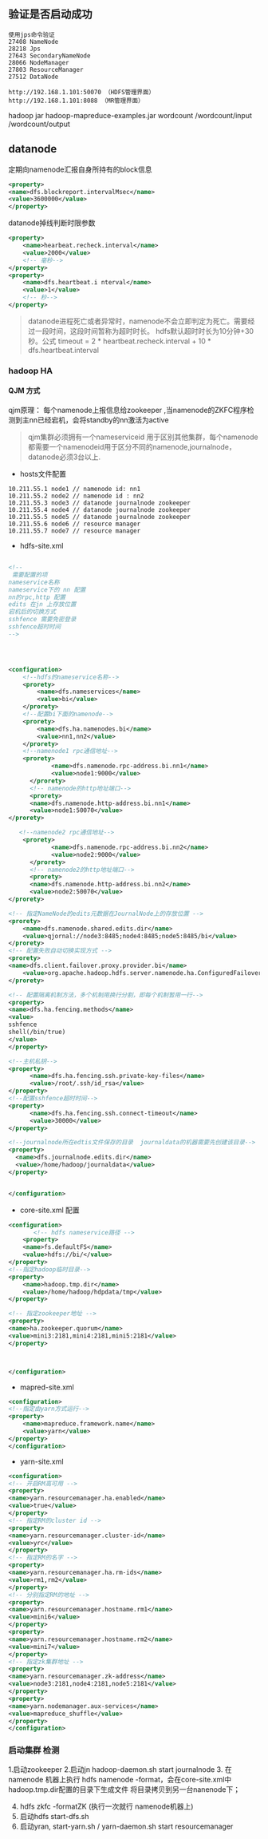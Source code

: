  



验证是否启动成功
--- 
```
使用jps命令验证
27408 NameNode
28218 Jps
27643 SecondaryNameNode
28066 NodeManager
27803 ResourceManager
27512 DataNode

http://192.168.1.101:50070 （HDFS管理界面）
http://192.168.1.101:8088 （MR管理界面）
```







hadoop jar hadoop-mapreduce-examples.jar wordcount /wordcount/input /wordcount/output







datanode
---

定期向namenode汇报自身所持有的block信息
```xml
<property>
<name>dfs.blockreport.intervalMsec</name>
<value>3600000</value>
</property>
```

datanode掉线判断时限参数

```xml
<property>
    <name>hearbeat.recheck.interval</name>
    <value>2000</value>   
    <!-- 毫秒-->
</property>
<property>
    <name>dfs.heartbeat.i nterval</name>
    <value>1</value>
    <!-- 秒-->
</property>
```
> datanode进程死亡或者异常时，namenode不会立即判定为死亡。需要经过一段时间，这段时间暂称为超时时长。
hdfs默认超时时长为10分钟+30秒。公式 timeout = 2 * heartbeat.recheck.interval + 10 * dfs.heartbeat.interval






### hadoop HA 

#### QJM 方式
qjm原理： 每个namenode上报信息给zookeeper ,当namenode的ZKFC程序检测到主nn已经宕机，会将standby的nn激活为active

> qjm集群必须拥有一个nameserviceid 用于区别其他集群，每个namenode都需要一个namenodeid用于区分不同的namenode,journalnode，datanode必须3台以上.

- hosts文件配置
```
10.211.55.1 node1 // namenode id: nn1
10.211.55.2 node2 // namenode id : nn2
10.211.55.3 node3 // datanode journalnode zookeeper
10.211.55.4 node4 // datanode journalnode zookeeper
10.211.55.5 node5 // datanode journalnode zookeeper
10.211.55.6 node6 // resource manager
10.211.55.7 node7 // resource manager

```


- hdfs-site.xml



```xml

<!--
 需要配置的项
nameservice名称
nameservice下的 nn 配置
nn的rpc,http 配置
edits 在jn 上存放位置
宕机后的切换方式
sshfence 需要免密登录
sshfence超时时间
-->




<configuration>
    <!--hdfs的nameservice名称-->
    <prorety>
        <name>dfs.nameservices</name>
        <value>bi</value>
    </prorety>
    <!--配置bi下面的namenode-->
    <prorety>
        <name>dfs.ha.namenodes.bi</name>
        <value>nn1,nn2</value>
    </prorety>
    <!--namenode1 rpc通信地址-->
    <prorety>
            <name>dfs.namenode.rpc-address.bi.nn1</name>
            <value>node1:9000</value>
      </prorety>
      <!-- namenode的http地址端口-->
      <prorety>
      <name>dfs.namenode.http-address.bi.nn1</name>
      <value>node1:50070</value>
</prorety>

   <!--namenode2 rpc通信地址-->
    <prorety>
            <name>dfs.namenode.rpc-address.bi.nn2</name>
            <value>node2:9000</value>
      </prorety>
      <!-- namenode2的http地址端口-->
      <prorety>
      <name>dfs.namenode.http-address.bi.nn2</name>
      <value>node2:50070</value>
</prorety>

<!-- 指定NameNode的edits元数据在JournalNode上的存放位置 -->
<prorety>
    <name>dfs.namenode.shared.edits.dir</name>
    <value>qjornal://node3:8485;node4:8485;node5:8485/bi</value>
</prorety>
<!-- 配置失败自动切换实现方式 -->
<prorety>
<name>dfs.client.failover.proxy.provider.bi</name>
    <value>org.apache.hadoop.hdfs.server.namenode.ha.ConfiguredFailoverProxyProvider</value>
</prorety>

<!-- 配置隔离机制方法，多个机制用换行分割，即每个机制暂用一行-->
<property>
<name>dfs.ha.fencing.methods</name>
<value>
sshfence
shell(/bin/true)
</value>
</property>

<!--主机私钥-->
<property>
      <name>dfs.ha.fencing.ssh.private-key-files</name>
      <value>/root/.ssh/id_rsa</value>
</property>
<!--配置sshfence超时时间-->
<property>
      <name>dfs.ha.fencing.ssh.connect-timeout</name>
      <value>30000</value>
</property>

<!--journalnode所在edtis文件保存的目录  journaldata的机器需要先创建该目录-->
<property>
  <name>dfs.journalnode.edits.dir</name>
  <value>/home/hadoop/journaldata</value>
</property>


</configuration>

```

- core-site.xml 配置
```xml
<configuration>
       <!-- hdfs nameservice路径 -->
    <property>
    <name>fs.defaultFS</name>
    <value>hdfs://bi/</value>
</property>
<!--指定hadoop临时目录-->
<property>
    <name>hadoop.tmp.dir</name>
    <value>/home/hadoop/hdpdata/tmp</value>
</property>

<!-- 指定zookeeper地址 -->
<property>
<name>ha.zookeeper.quorum</name>
<value>mini3:2181,mini4:2181,mini5:2181</value>
</property>



</configuration>
```


- mapred-site.xml 

```xml
<configuration>
<!--指定由yarn方式运行-->
<property>
    <name>mapreduce.framework.name</name>
    <value>yarn</value>
</property>
</configuration>
```

- yarn-site.xml

```xml
<configuration>
<!-- 开启RM高可用 -->
<property>
<name>yarn.resourcemanager.ha.enabled</name>
<value>true</value>
</property>
<!-- 指定RM的cluster id -->
<property>
<name>yarn.resourcemanager.cluster-id</name>
<value>yrc</value>
</property>
<!-- 指定RM的名字 -->
<property>
<name>yarn.resourcemanager.ha.rm-ids</name>
<value>rm1,rm2</value>
</property>
<!-- 分别指定RM的地址 -->
<property>
<name>yarn.resourcemanager.hostname.rm1</name>
<value>mini6</value>
</property>
<property>
<name>yarn.resourcemanager.hostname.rm2</name>
<value>mini7</value>
</property>
<!-- 指定zk集群地址 -->
<property>
<name>yarn.resourcemanager.zk-address</name>
<value>node3:2181,node4:2181,node5:2181</value>
</property>
<property>
<name>yarn.nodemanager.aux-services</name>
<value>mapreduce_shuffle</value>
</property>
</configuration>

```

### 启动集群 检测

1.启动zookeeper
2.启动jn   hadoop-daemon.sh start journalnode
3. 在namenode 机器上执行 hdfs namenode -format，会在core-site.xml中hadoop.tmp.dir配置的目录下生成文件
将目录拷贝到另一台nanenode下；

4. hdfs zkfc -formatZK (执行一次就行 namenode机器上)
5. 启动hdfs start-dfs.sh 
6. 启动yran, start-yarn.sh / yarn-daemon.sh start resourcemanager
